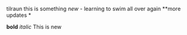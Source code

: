 tilraun
this is something _new_ - learning to swim all over again
**more updates *


**bold**
_italic_
This is new
